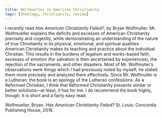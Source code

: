 ```yaml
---
title: Wolfmueller on American Christianity
tags: [theology, christianity, review]
---
```

I recently read *Has American Christianity Failed?*, by Bryan Wolfmuller. Mr. Wolfmueller explains the deficits and excesses of American Christianity precisely and cogently, while demonstrating an understanding of the nature of true Christianity in its physical, emotional, and spiritual qualities. American Christianity makes its teaching and practice about the individual Christian. This results in the burdens of legalism and works-based faith, excesses of emotion (for salvation is then ascertained by experiences), the rejection of the sacraments, and other disasters. Most of Mr. Wolfmuller’s observations were things which I had previously noted by myself; he stated them more precisely and analyzed them effectively. Since Mr. Wolfmuller is a Lutheran, the book is an apology of the Lutheran confessions. As a Reformed Christian, I think that Reformed Christianity presents similar or better solutions—at least, it has for me. I do recommend the book highly, though. It is short and a fairly easy read. 

Wolfmueller, Bryan. *Has American Christianity Failed?* St. Louis: Concordia Publishing House, 2016.
